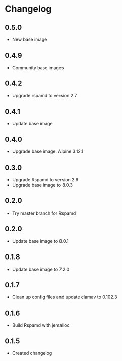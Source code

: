 # Changelog

## 0.5.0

- New base image

## 0.4.9

- Community base images

## 0.4.2

- Upgrade rspamd to version 2.7

## 0.4.1

- Update base image

## 0.4.0

- Upgrade base image. Alpine 3.12.1

## 0.3.0

- Upgrade Rspamd to version 2.6
- Upgrade base image to 8.0.3

## 0.2.0

- Try master branch for Rspamd

## 0.2.0

- Update base image to 8.0.1

## 0.1.8

- Update base image to 7.2.0

## 0.1.7

- Clean up config files and update clamav to 0.102.3

## 0.1.6

- Build Rspamd with jemalloc

## 0.1.5

- Created changelog

